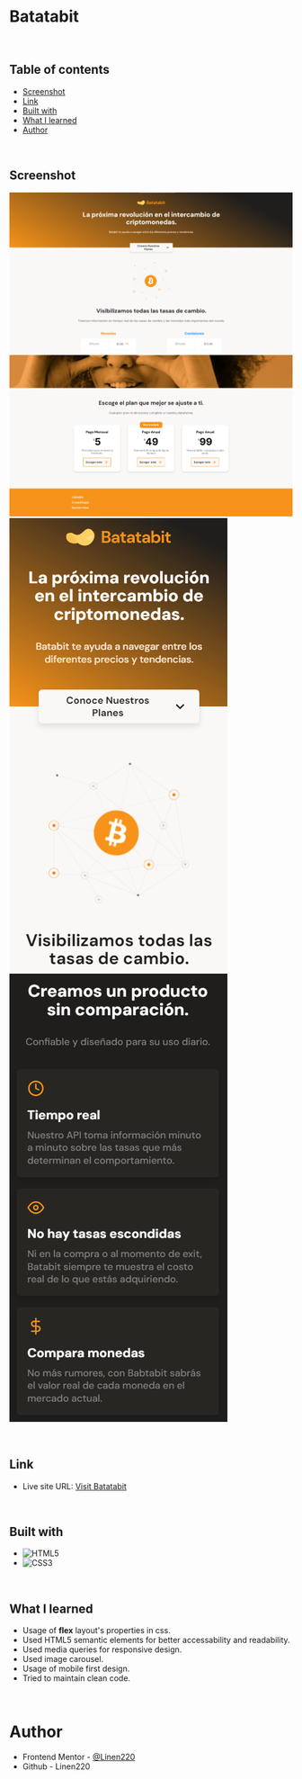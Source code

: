 # Batatabit

<!-- Eco Store is a website of an ecological that helps customers find environmentally-friendly products made with artisanal techniques and materials that promote environmental conservation at affordable prices. Its goal is to facilitate customers in searching for and acquiring sustainable products to contribute to the well-being of the planet. -->


<br>

## Table of contents

- [Screenshot](#screenshot)
- [Link](#link)
- [Built with](#built-with)
- [What I learned](#what-i-learned)
- [Author](#author)

<br>

## Screenshot

![](./assets/img/Screenshot_1.png)
![](./assets/img/Screenshot_2.png)
![](./assets/img/Screenshot_3.png)
![](./assets/img/Screenshot_4.png)

<br>

## Link

- Live site URL: [Visit Batatabit](https://linen220.github.io/Batatabit-Mobile-First/)

<br>

## Built with

- ![HTML5](https://img.shields.io/badge/html5-%23E34F26.svg?style=for-the-badge&logo=html5&logoColor=white)   
- ![CSS3](https://img.shields.io/badge/css3-%231572B6.svg?style=for-the-badge&logo=css3&logoColor=white)   

<br>

## What I learned

* Usage of **flex** layout's properties in css.
* Used HTML5 semantic elements for better accessability and readability.
* Used media queries for responsive design.
* Used image carousel.
* Usage of mobile first design.
* Tried to maintain clean code.

<br>

# Author

- Frontend Mentor - [@Linen220](https://www.frontendmentor.io/profile/Linen220)
- Github - Linen220

<br>
